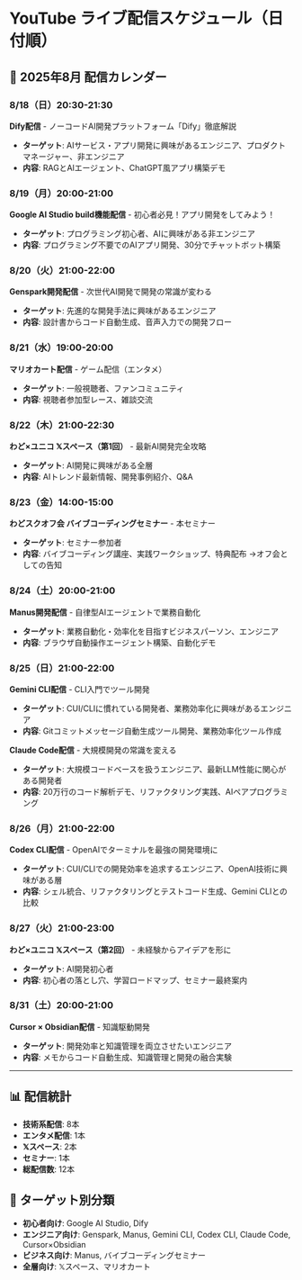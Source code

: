 # YouTube ライブ配信スケジュール（日付順）

## :date: 2025年8月 配信カレンダー

### 8/18（日）20:30-21:30
**Dify配信** - ノーコードAI開発プラットフォーム「Dify」徹底解説
- **ターゲット**: AIサービス・アプリ開発に興味があるエンジニア、プロダクトマネージャー、非エンジニア
- **内容**: RAGとAIエージェント、ChatGPT風アプリ構築デモ

### 8/19（月）20:00-21:00
**Google AI Studio build機能配信** - 初心者必見！アプリ開発をしてみよう！
- **ターゲット**: プログラミング初心者、AIに興味がある非エンジニア
- **内容**: プログラミング不要でのAIアプリ開発、30分でチャットボット構築

### 8/20（火）21:00-22:00
**Genspark開発配信** - 次世代AI開発で開発の常識が変わる
- **ターゲット**: 先進的な開発手法に興味があるエンジニア
- **内容**: 設計書からコード自動生成、音声入力での開発フロー

### 8/21（水）19:00-20:00
**マリオカート配信** - ゲーム配信（エンタメ）
- **ターゲット**: 一般視聴者、ファンコミュニティ
- **内容**: 視聴者参加型レース、雑談交流

### 8/22（木）21:00-22:30
**わど×ユニコ 𝕏スペース（第1回）** - 最新AI開発完全攻略
- **ターゲット**: AI開発に興味がある全層
- **内容**: AIトレンド最新情報、開発事例紹介、Q&A

### 8/23（金）14:00-15:00
**わどスクオフ会 バイブコーディングセミナー** - 本セミナー
- **ターゲット**: セミナー参加者
- **内容**: バイブコーディング講座、実践ワークショップ、特典配布
→オフ会としての告知

### 8/24（土）20:00-21:00
**Manus開発配信** - 自律型AIエージェントで業務自動化
- **ターゲット**: 業務自動化・効率化を目指すビジネスパーソン、エンジニア
- **内容**: ブラウザ自動操作エージェント構築、自動化デモ

### 8/25（日）21:00-22:00
**Gemini CLI配信** - CLI入門でツール開発
- **ターゲット**: CUI/CLIに慣れている開発者、業務効率化に興味があるエンジニア
- **内容**: Gitコミットメッセージ自動生成ツール開発、業務効率化ツール作成

**Claude Code配信** - 大規模開発の常識を変える
- **ターゲット**: 大規模コードベースを扱うエンジニア、最新LLM性能に関心がある開発者
- **内容**: 20万行のコード解析デモ、リファクタリング実践、AIペアプログラミング

### 8/26（月）21:00-22:00
**Codex CLI配信** - OpenAIでターミナルを最強の開発環境に
- **ターゲット**: CUI/CLIでの開発効率を追求するエンジニア、OpenAI技術に興味がある層
- **内容**: シェル統合、リファクタリングとテストコード生成、Gemini CLIとの比較

### 8/27（火）21:00-23:00
**わど×ユニコ 𝕏スペース（第2回）** - 未経験からアイデアを形に
- **ターゲット**: AI開発初心者
- **内容**: 初心者の落とし穴、学習ロードマップ、セミナー最終案内

### 8/31（土）20:00-21:00
**Cursor × Obsidian配信** - 知識駆動開発
- **ターゲット**: 開発効率と知識管理を両立させたいエンジニア
- **内容**: メモからコード自動生成、知識管理と開発の融合実験

---

## :bar_chart: 配信統計
- **技術系配信**: 8本
- **エンタメ配信**: 1本
- **𝕏スペース**: 2本
- **セミナー**: 1本
- **総配信数**: 12本

## :dart: ターゲット別分類
- **初心者向け**: Google AI Studio, Dify
- **エンジニア向け**: Genspark, Manus, Gemini CLI, Codex CLI, Claude Code, Cursor×Obsidian
- **ビジネス向け**: Manus, バイブコーディングセミナー
- **全層向け**: 𝕏スペース、マリオカート